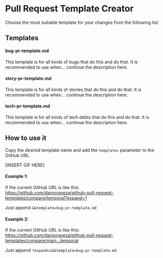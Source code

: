 # Pull Request Template Creator

Choose the most suitable template for your changes from the following list

## Templates
#### bug-pr-template.md
This template is for all kinds of bugs that do this and do that. It is recommended to use when... continue the description here.

#### story-pr-template.md
This template is for all kinds of stories that do this and do that. It is recommended to use when... continue the description here.

#### tech-pr-template.md
This template is for all kinds of tech debts that do this and do that. It is recommended to use when... continue the description here.

## How to use it

Copy the desired template name and add the `template=` parameter to the GitHub URL.

[INSERT GIF HERE]

#### Example 1:
If the current GitHub URL is like this: 
https://github.com/danioropeza/github-pull-request-templates/compare/temporal?expand=1

Just append `&&template=bug-pr-template.md`


#### Example 2:
If the current GitHub URL is like this: 
https://github.com/danioropeza/github-pull-request-templates/compare/main...temporal

Just append `?expand=1&&template=bug-pr-template.md`


